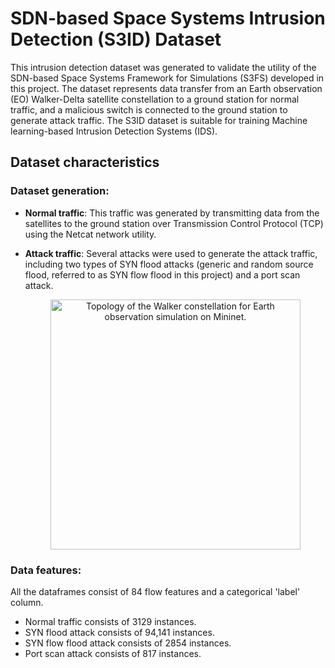 # SDN-based Space Systems Intrusion Detection (S3ID) Dataset

This intrusion detection dataset was generated to validate the utility of the SDN-based Space Systems Framework for Simulations (S3FS) developed in this project. The dataset represents data transfer from an Earth observation (EO) Walker-Delta satellite constellation to a ground station for normal traffic, and a malicious switch is connected to the ground station to generate attack traffic. The S3ID dataset is suitable for training Machine learning-based Intrusion Detection Systems (IDS).

## Dataset characteristics
### Dataset generation:
- **Normal traffic**: This traffic was generated by transmitting data from the satellites to the ground station over Transmission Control Protocol (TCP) using the Netcat network utility.
- **Attack traffic**: Several attacks were used to generate the attack traffic, including two types of SYN flood attacks (generic and random source flood, referred to as SYN flow flood in this project) and a port scan attack.

    <p align="center">
        <img src="graphics/eosimulation.pdf" alt="Topology of the Walker constellation for Earth observation simulation on Mininet." width="400">
    </p>

### Data features:
All the dataframes consist of 84 flow features and a categorical 'label' column.
- Normal traffic consists of 3129 instances.
- SYN flood attack consists of 94,141 instances.
- SYN flow flood attack consists of 2854 instances.
- Port scan attack consists of 817 instances.
